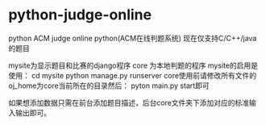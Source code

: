 python-judge-online
===================

python ACM judge online python(ACM在线判题系统) 
现在仅支持C/C++/java的题目

mysite为显示题目和比赛的django程序
core 为本地判题的程序
mysite的启用是使用：
cd mysite
python manage.py runserver
core使用前请修改所有文件的oj_home为core当前所在的目录然后：
pyton main.py start即可

如果想添加数据只需在前台添加题目描述，后台core文件夹下添加对应的标准输入输出即可。
